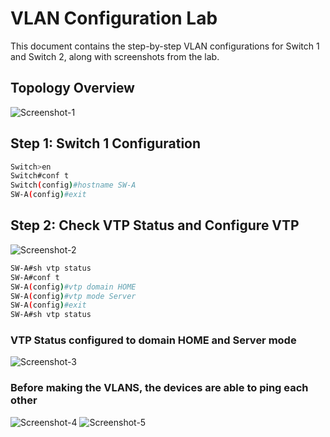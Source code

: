 # VLAN Configuration Lab

This document contains the step-by-step VLAN configurations for Switch 1 and Switch 2, along with screenshots from the lab.

## Topology Overview
![Screenshot-1](https://github.com/user-attachments/assets/faed5cda-3371-4958-b502-1129564ffcb9)

## Step 1: Switch 1 Configuration

```bash
Switch>en
Switch#conf t
Switch(config)#hostname SW-A
SW-A(config)#exit
```

## Step 2: Check VTP Status and Configure VTP
![Screenshot-2](https://github.com/user-attachments/assets/bd370f0d-3c76-410d-8937-e43bc90dcfac)

```bash
SW-A#sh vtp status 
SW-A#conf t
SW-A(config)#vtp domain HOME
SW-A(config)#vtp mode Server 
SW-A(config)#exit
SW-A#sh vtp status
```
### VTP Status configured to domain HOME and Server mode
![Screenshot-3](https://github.com/user-attachments/assets/a0ad287b-ad24-4160-9003-8325aad3f6f1)

### Before making the VLANS, the devices are able to ping each other
![Screenshot-4](https://github.com/user-attachments/assets/6067e76c-f524-41fc-a00a-3dece37da02f)
![Screenshot-5](https://github.com/user-attachments/assets/ffe9d6a0-e6ec-4675-971f-ee081bb6027a)
